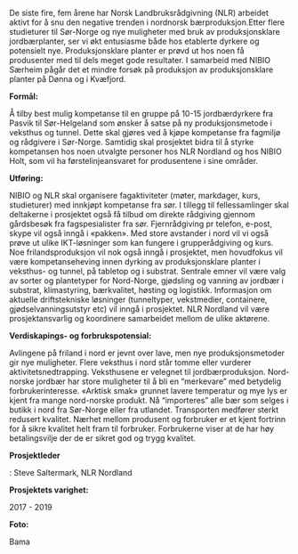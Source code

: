 De siste fire, fem årene har Norsk Landbruksrådgivning (NLR) arbeidet aktivt for å snu den negative trenden i nordnorsk bærproduksjon.Etter flere studieturer til Sør-Norge og nye muligheter med bruk av produksjonsklare jordbærplanter, ser vi økt entusiasme både hos etablerte dyrkere og potensielt nye. Produksjonsklare planter er prøvd ut hos noen få produsenter med til dels meget gode resultater. I samarbeid med NIBIO Særheim pågår det et mindre forsøk på produksjon av produksjonsklare planter på Dønna og i Kvæfjord.

**Formål:**

 Å tilby best mulig kompetanse til en gruppe på 10-15 jordbærdyrkere fra Pasvik til Sør-Helgeland som ønsker å satse på ny produksjonsmetode i veksthus og tunnel. Dette skal gjøres ved å kjøpe kompetanse fra fagmiljø og rådgivere i Sør-Norge. Samtidig skal prosjektet bidra til å styrke kompetansen hos noen utvalgte personer hos NLR Nordland og hos NIBIO Holt, som vil ha førstelinjeansvaret for produsentene i sine områder.

**Utføring:**

 NIBIO og NLR skal organisere fagaktiviteter (møter, markdager, kurs, studieturer) med innkjøpt kompetanse fra sør. I tillegg til fellessamlinger skal deltakerne i prosjektet også få tilbud om direkte rådgiving gjennom gårdsbesøk fra fagspesialister fra sør. Fjernrådgiving pr telefon, e-post, skype vil også inngå i «pakken». Med store avstander i nord vil vi også prøve ut ulike IKT-løsninger som kan fungere i grupperådgiving og kurs. Noe frilandsproduksjon vil nok også inngå i prosjektet, men hovudfokus vil være kompetanseheving innen dyrking av produksjonsklare planter i veksthus- og tunnel, på tabletop og i substrat. Sentrale emner vil være valg av sorter og plantetyper for Nord-Norge, gjødsling og vanning av jordbær i substrat, klimastyring, bærkvalitet, høsting og logistikk. Informasjon om aktuelle driftstekniske løsninger (tunneltyper, vekstmedier, containere, gjødselvanningsutstyr etc) vil inngå i prosjektet. NLR Nordland vil være prosjektansvarlig og koordinere samarbeidet mellom de ulike aktørene.

**Verdiskapings- og forbrukspotensial:** 

Avlingene på friland i nord er jevnt over lave, men nye produksjonsmetoder gir nye muligheter. Flere veksthus i nord står tomme eller vurderer aktivitetsnedtrapping. Veksthusene er velegnet til jordbærproduksjon. Nord-norske jordbær har store muligheter til å bli en “merkevare” med betydelig forbrukerinteresse. «Arktisk smak» grunnet lavere temperatur og mye lys er kjent fra mange nord-norske produkt. Nå “importeres” alle bær som selges i butikk i nord fra Sør-Norge eller fra utlandet. Transporten medfører sterkt redusert kvalitet. Nærhet mellom produsent og forbruker er et kjent fortrinn for å sikre kvalitet helt fram til forbruker. Forbrukerne viser at de har høy betalingsvilje der de er sikret god og trygg kvalitet.

**Prosjektleder**

: Steve Saltermark, NLR Nordland

**Prosjektets varighet:** 

2017 - 2019

**Foto:** 

Bama